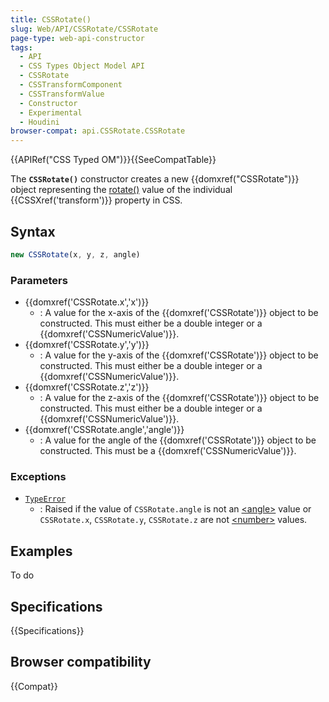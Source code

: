 ```yaml
---
title: CSSRotate()
slug: Web/API/CSSRotate/CSSRotate
page-type: web-api-constructor
tags:
  - API
  - CSS Types Object Model API
  - CSSRotate
  - CSSTransformComponent
  - CSSTransformValue
  - Constructor
  - Experimental
  - Houdini
browser-compat: api.CSSRotate.CSSRotate
---
```

{{APIRef("CSS Typed OM")}}{{SeeCompatTable}}

The **`CSSRotate()`** constructor creates a new
{{domxref("CSSRotate")}} object representing the [rotate()](/en-US/docs/Web/CSS/transform-function/rotate) value of the
individual {{CSSXref('transform')}} property in CSS.

## Syntax

```js
new CSSRotate(x, y, z, angle)
```

### Parameters

- {{domxref('CSSRotate.x','x')}}
  - : A value for the x-axis of the {{domxref('CSSRotate')}} object to be constructed.
    This must either be a double integer or a {{domxref('CSSNumericValue')}}.
- {{domxref('CSSRotate.y','y')}}
  - : A value for the y-axis of the {{domxref('CSSRotate')}} object to be constructed.
    This must either be a double integer or a {{domxref('CSSNumericValue')}}.
- {{domxref('CSSRotate.z','z')}}
  - : A value for the z-axis of the {{domxref('CSSRotate')}} object to be constructed.
    This must either be a double integer or a {{domxref('CSSNumericValue')}}.
- {{domxref('CSSRotate.angle','angle')}}
  - : A value for the angle of the {{domxref('CSSRotate')}} object to be constructed. This
    must be a {{domxref('CSSNumericValue')}}.

### Exceptions

- [`TypeError`](/en-US/docs/Web/JavaScript/Reference/Global_Objects/TypeError)
  - : Raised if the value of `CSSRotate.angle` is not an [\<angle>](/en-US/docs/Web/CSS/angle) value
    or `CSSRotate.x`, `CSSRotate.y`, `CSSRotate.z` are
    not [\<number>](/en-US/docs/Web/CSS/number) values.

## Examples

To do

## Specifications

{{Specifications}}

## Browser compatibility

{{Compat}}
